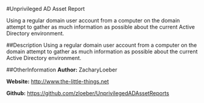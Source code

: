 #Unprivileged AD Asset Report

Using a regular domain user account from a computer on the domain attempt to gather as much information as possible about the current Active Directory environment.

##Description
Using a regular domain user account from a computer on the domain attempt to gather as much information as possible about the current Active Directory environment.

##OtherInformation
**Author:** ZacharyLoeber

**Website:** http://www.the-little-things.net

**Github:** https://github.com/zloeber/UnprivilegedADAssetReports